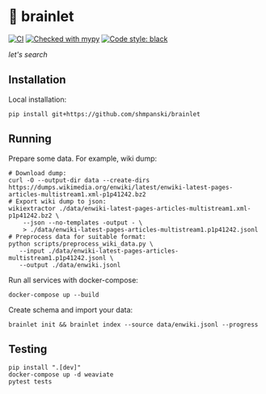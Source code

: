# 🧠 brainlet 

[![CI](https://github.com/shmpanski/brainlet/actions/workflows/main.yml/badge.svg?branch=main)](https://github.com/shmpanski/brainlet/actions/workflows/main.yml)
[![Checked with mypy](http://www.mypy-lang.org/static/mypy_badge.svg)](http://mypy-lang.org/)
[![Code style: black](https://img.shields.io/badge/code%20style-black-000000.svg)](https://github.com/psf/black)

_let's search_

## Installation
Local installation:
```shell
pip install git+https://github.com/shmpanski/brainlet
```

## Running
Prepare some data. For example, wiki dump:
```shell
# Download dump:
curl -O --output-dir data --create-dirs https://dumps.wikimedia.org/enwiki/latest/enwiki-latest-pages-articles-multistream1.xml-p1p41242.bz2
# Export wiki dump to json:
wikiextractor ./data/enwiki-latest-pages-articles-multistream1.xml-p1p41242.bz2 \
    --json --no-templates -output - \
    > ./data/enwiki-latest-pages-articles-multistream1.p1p41242.jsonl
# Preprocess data for suitable format:
python scripts/preprocess_wiki_data.py \
   --input ./data/enwiki-latest-pages-articles-multistream1.p1p41242.jsonl \
   --output ./data/enwiki.jsonl
```

Run all services with docker-compose:
```shell
docker-compose up --build
```

Create schema and import your data:
```shell
brainlet init && brainlet index --source data/enwiki.jsonl --progress
```

## Testing

```shell
pip install ".[dev]"
docker-compose up -d weaviate
pytest tests
```